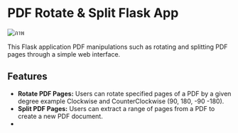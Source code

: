 # PDF Rotate & Split Flask App
![ภาพ](https://github.com/lookmhen/pdftools/assets/29670155/38fd9b23-27ae-406d-9506-c04549b37aba)



This Flask application PDF manipulations such as rotating and splitting PDF pages through a simple web interface.

## Features

- **Rotate PDF Pages:** Users can rotate specified pages of a PDF by a given degree example Clockwise and CounterClockwise (90, 180, -90 -180).
- **Split PDF Pages:** Users can extract a range of pages from a PDF to create a new PDF document.
- 


